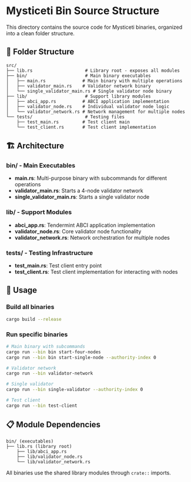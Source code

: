 # Mysticeti Bin Source Structure

This directory contains the source code for Mysticeti binaries, organized into a clean folder structure.

## 📁 Folder Structure

```
src/
├── lib.rs                    # Library root - exposes all modules
├── bin/                      # Main binary executables
│   ├── main.rs              # Main binary with multiple operations
│   ├── validator_main.rs    # Validator network binary
│   └── single_validator_main.rs # Single validator node binary
├── lib/                      # Support library modules
│   ├── abci_app.rs          # ABCI application implementation
│   ├── validator_node.rs    # Individual validator node logic
│   └── validator_network.rs # Network management for multiple nodes
└── tests/                    # Testing files
    ├── test_main.rs         # Test client main
    └── test_client.rs       # Test client implementation
```

## 🏗️ Architecture

### **bin/** - Main Executables

- **main.rs**: Multi-purpose binary with subcommands for different operations
- **validator_main.rs**: Starts a 4-node validator network
- **single_validator_main.rs**: Starts a single validator node

### **lib/** - Support Modules

- **abci_app.rs**: Tendermint ABCI application implementation
- **validator_node.rs**: Core validator node functionality
- **validator_network.rs**: Network orchestration for multiple nodes

### **tests/** - Testing Infrastructure

- **test_main.rs**: Test client entry point
- **test_client.rs**: Test client implementation for interacting with nodes

## 🔧 Usage

### Build all binaries

```bash
cargo build --release
```

### Run specific binaries

```bash
# Main binary with subcommands
cargo run --bin bin start-four-nodes
cargo run --bin bin start-single-node --authority-index 0

# Validator network
cargo run --bin validator-network

# Single validator
cargo run --bin single-validator --authority-index 0

# Test client
cargo run --bin test-client
```

## 📋 Module Dependencies

```
bin/ (executables)
├── lib.rs (library root)
    ├── lib/abci_app.rs
    ├── lib/validator_node.rs
    └── lib/validator_network.rs
```

All binaries use the shared library modules through `crate::` imports.
